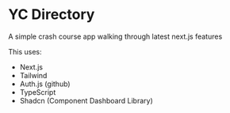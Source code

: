 # YC Directory

A simple crash course app walking through latest next.js features

This uses:

- Next.js
- Tailwind
- Auth.js (github)
- TypeScript
- Shadcn (Component Dashboard Library)
